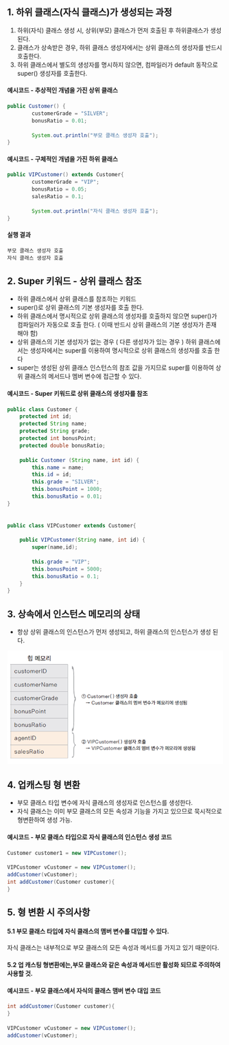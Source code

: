 
## 1. 하위 클래스(자식 클래스)가 생성되는 과정

1. 하위(자식) 클래스 생성 시, 상위(부모) 클래스가 먼저 호출된 후 하위클래스가 생성된다.
2. 클래스가 상속받은 경우, 하위 클래스 생성자에서는 상위 클래스의 생성자를 반드시 호출한다.
3. 하위 클래스에서 별도의 생성자를 명시하지 않으면, 컴파일러가 default 동작으로 super() 생성자를 호출한다.

#### 예시코드 - 추상적인 개념을 가진 상위 클래스
```java
public Customer() {
		customerGrade = "SILVER";
		bonusRatio = 0.01;
		
		System.out.println("부모 클래스 생성자 호출");
}
```
#### 예시코드 - 구체적인 개념을 가진 하위 클래스
```java
public VIPCustomer() extends Customer{
		customerGrade = "VIP";
		bonusRatio = 0.05;
		salesRatio = 0.1;
		
		System.out.println("자식 클래스 생성자 호출");
}
```
#### 실행 결과
```java
부모 클래스 생성자 호출
자식 클래스 생성자 호출
```


## 2. Super 키워드 - 상위 클래스 참조

- 하위 클래스에서 상위 클래스를 참조하는 키워드
- super()로 상위 클래스의 기본 생성자를 호출 한다.
- 하위 클래스에서 명시적으로 상위 클래스의 생성자를 호출하지 않으면 super()가 컴파일러가 자동으로 호출 한다. ( 이때 반드시 상위 클래스의 기본 생성자가 존재 해야 함)
- 상위 클래스의 기본 생성자가 없는 경우 ( 다른 생성자가 있는 경우 ) 하위 클래스에서는 생성자에서는 super를 이용하여 명시적으로 상위 클래스의 생성자를 호출 한다
- super는 생성된 상위 클래스 인스턴스의 참조 값을 가지므로 super를 이용하여 상위 클래스의 메서드나 멤버 변수에 접근할 수 있다.

#### 예시코드 - Super 키워드로 상위 클래스의 생성자를 참조
```java
public class Customer {
	protected int id;
	protected String name;
	protected String grade;
	protected int bonusPoint;
	protected double bonusRatio;
	
	public Customer (String name, int id) {
		this.name = name;
		this.id = id;
		this.grade = "SILVER";
		this.bonusPoint = 1000;
		this.bonusRatio = 0.01;
}


public class VIPCustomer extends Customer{

	public VIPCustomer(String name, int id) {
		super(name,id);

		this.grade = "VIP";
		this.bonusPoint = 5000;
		this.bonusRatio = 0.1;
	}
}
```


## 3. 상속에서 인스턴스 메모리의 상태
- 항상 상위 클래스의 인스턴스가 먼저 생성되고, 하위 클래스의 인스턴스가 생성 된다.

![datatype](./img/InheritanceMemory.png)

## 4. 업캐스팅 형 변환
- 부모 클래스 타입 변수에 자식 클래스의 생성자로 인스턴스를 생성한다.
- 자식 클래스는 이미 부모 클래스의 모든 속성과 기능을 가지고 있으므로 묵시적으로 형변환하여 생성 가능.

#### 예시코드 - 부모 클래스 타입으로 자식 클래스의 인스턴스 생성 코드
```java
Customer customer1 = new VIPCustomer();

VIPCustomer vCustomer = new VIPCustomer();
addCustomer(vCustomer);
int addCustomer(Customer customer){
}
```

## 5. 형 변환 시 주의사항

#### 5.1 부모 클래스 타입에 자식 클래스의 맴버 변수를 대입할 수 있다.
자식 클래스는 내부적으로 부모 클래스의 모든 속성과 메서드를 가지고 있기 때문이다.

#### 5.2 업 캐스팅 형변환에는,부모 클래스와 같은 속성과 메서드만 활성화 되므로 주의하여 사용할 것.

#### 예시코드 - 부모 클래스에서 자식의 클래스 맴버 변수 대입 코드
```java
int addCustomer(Customer customer){
}

VIPCustomer vCustomer = new VIPCustomer();
addCustomer(vCustomer);
```